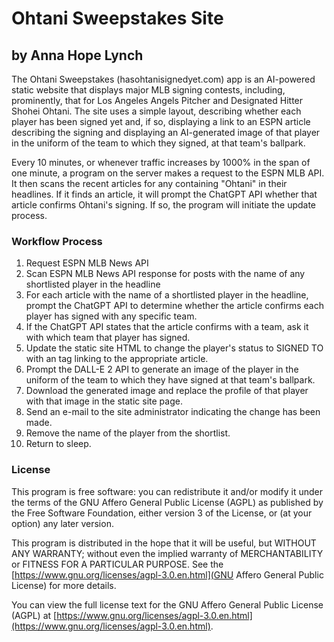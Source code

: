 # Ohtani Sweepstakes Site
## by Anna Hope Lynch

The Ohtani Sweepstakes (hasohtanisignedyet.com) app is an AI-powered static website that displays major MLB signing contests, including, prominently, that for Los Angeles Angels Pitcher and Designated Hitter Shohei Ohtani. The site uses a simple layout, describing whether each player has been signed yet and, if so, displaying a link to an ESPN article describing the signing and displaying an AI-generated image of that player in the uniform of the team to which they signed, at that team's ballpark. 

Every 10 minutes, or whenever traffic increases by 1000% in the span of one minute, a program on the server makes a request to the ESPN MLB API. It then scans the recent articles for any containing "Ohtani" in their headlines. If it finds an article, it will prompt the ChatGPT API whether that article confirms Ohtani's signing. If so, the program will initiate the update process.

### Workflow Process

1. Request ESPN MLB News API
2. Scan ESPN MLB News API response for posts with the name of any shortlisted player in the headline
3. For each article with the name of a shortlisted player in the headline, prompt the ChatGPT API to determine whether the article confirms each player has signed with any specific team.
4. If the ChatGPT API states that the article confirms with a team, ask it with which team that player has signed.
5. Update the static site HTML to change the player's status to SIGNED TO <TEAM> with an <a> tag linking to the appropriate article.
6. Prompt the DALL-E 2 API to generate an image of the player in the uniform of the team to which they have signed at that team's ballpark.
7. Download the generated image and replace the profile of that player with that image in the static site page.
8. Send an e-mail to the site administrator indicating the change has been made.
9. Remove the name of the player from the shortlist.
10. Return to sleep.

### License

This program is free software: you can redistribute it and/or modify it under the terms of the GNU Affero General Public License (AGPL) as published by the Free Software Foundation, either version 3 of the License, or (at your option) any later version.

This program is distributed in the hope that it will be useful, but WITHOUT ANY WARRANTY; without even the implied warranty of MERCHANTABILITY or FITNESS FOR A PARTICULAR PURPOSE. See the [https://www.gnu.org/licenses/agpl-3.0.en.html](GNU Affero General Public License) for more details.

You can view the full license text for the GNU Affero General Public License (AGPL) at [https://www.gnu.org/licenses/agpl-3.0.en.html](https://www.gnu.org/licenses/agpl-3.0.en.html).